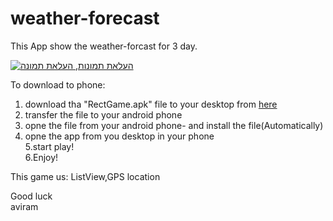 # weather-forecast

This App show the weather-forcast for 3 day.<br>


<a href="http://upng.co.il" title="העלאת תמונות" rel="follow"><img src="http://upng.co.il/uploads/e51d4fc6c59226860158e70abc84968d.png" alt="העלאת תמונות, העלאת תמונה" title="העלאת תמונות" /></a>


To download to phone:<br>
1. download tha "RectGame.apk" file to your desktop from <a href="https://www.dropbox.com/s/r8jr58cjrhh2kxq/RectGame.apk?dl=0">here</a><br>
2. transfer the file to your android phone<br>
3. opne the file from your android phone- and install the file(Automatically)<br>
4. opne the app from you desktop in your phone<br>
5.start play!<br>
6.Enjoy!<br>

This game us: ListView,GPS location<br>

Good luck<br>
aviram
